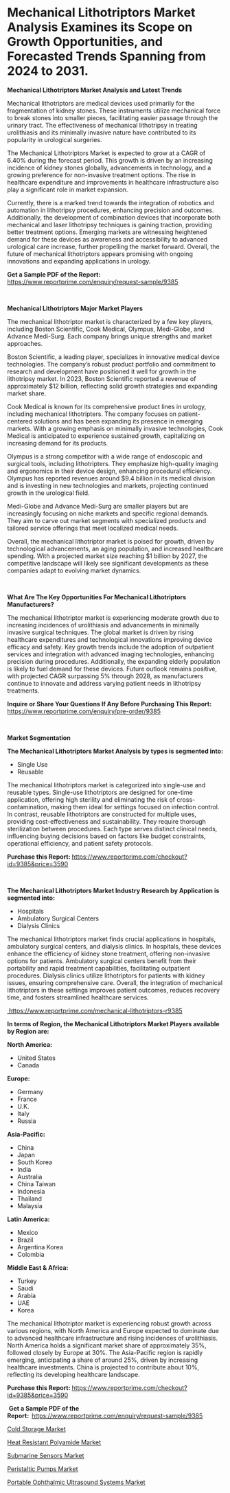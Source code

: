 <p><h1>Mechanical Lithotriptors Market Analysis Examines its Scope on Growth Opportunities, and Forecasted Trends Spanning from 2024 to 2031.</h1></p><p><strong>Mechanical Lithotriptors Market Analysis and Latest Trends</strong></p>
<p><p>Mechanical lithotriptors are medical devices used primarily for the fragmentation of kidney stones. These instruments utilize mechanical force to break stones into smaller pieces, facilitating easier passage through the urinary tract. The effectiveness of mechanical lithotripsy in treating urolithiasis and its minimally invasive nature have contributed to its popularity in urological surgeries.</p><p>The Mechanical Lithotriptors Market is expected to grow at a CAGR of 6.40% during the forecast period. This growth is driven by an increasing incidence of kidney stones globally, advancements in technology, and a growing preference for non-invasive treatment options. The rise in healthcare expenditure and improvements in healthcare infrastructure also play a significant role in market expansion. </p><p>Currently, there is a marked trend towards the integration of robotics and automation in lithotripsy procedures, enhancing precision and outcomes. Additionally, the development of combination devices that incorporate both mechanical and laser lithotripsy techniques is gaining traction, providing better treatment options. Emerging markets are witnessing heightened demand for these devices as awareness and accessibility to advanced urological care increase, further propelling the market forward. Overall, the future of mechanical lithotriptors appears promising with ongoing innovations and expanding applications in urology.</p></p>
<p><strong>Get a Sample PDF of the Report:&nbsp;</strong> <a href="https://www.reportprime.com/enquiry/request-sample/9385">https://www.reportprime.com/enquiry/request-sample/9385</a></p>
<p>&nbsp;</p>
<p><strong>Mechanical Lithotriptors Major Market Players</strong></p>
<p><p>The mechanical lithotriptor market is characterized by a few key players, including Boston Scientific, Cook Medical, Olympus, Medi-Globe, and Advance Medi-Surg. Each company brings unique strengths and market approaches.</p><p>Boston Scientific, a leading player, specializes in innovative medical device technologies. The company’s robust product portfolio and commitment to research and development have positioned it well for growth in the lithotripsy market. In 2023, Boston Scientific reported a revenue of approximately $12 billion, reflecting solid growth strategies and expanding market share.</p><p>Cook Medical is known for its comprehensive product lines in urology, including mechanical lithotripters. The company focuses on patient-centered solutions and has been expanding its presence in emerging markets. With a growing emphasis on minimally invasive technologies, Cook Medical is anticipated to experience sustained growth, capitalizing on increasing demand for its products.</p><p>Olympus is a strong competitor with a wide range of endoscopic and surgical tools, including lithotripters. They emphasize high-quality imaging and ergonomics in their device design, enhancing procedural efficiency. Olympus has reported revenues around $9.4 billion in its medical division and is investing in new technologies and markets, projecting continued growth in the urological field.</p><p>Medi-Globe and Advance Medi-Surg are smaller players but are increasingly focusing on niche markets and specific regional demands. They aim to carve out market segments with specialized products and tailored service offerings that meet localized medical needs.</p><p>Overall, the mechanical lithotriptor market is poised for growth, driven by technological advancements, an aging population, and increased healthcare spending. With a projected market size reaching $1 billion by 2027, the competitive landscape will likely see significant developments as these companies adapt to evolving market dynamics.</p></p>
<p>&nbsp;</p>
<p><strong>What Are The Key Opportunities For Mechanical Lithotriptors Manufacturers?</strong></p>
<p><p>The mechanical lithotriptor market is experiencing moderate growth due to increasing incidences of urolithiasis and advancements in minimally invasive surgical techniques. The global market is driven by rising healthcare expenditures and technological innovations improving device efficacy and safety. Key growth trends include the adoption of outpatient services and integration with advanced imaging technologies, enhancing precision during procedures. Additionally, the expanding elderly population is likely to fuel demand for these devices. Future outlook remains positive, with projected CAGR surpassing 5% through 2028, as manufacturers continue to innovate and address varying patient needs in lithotripsy treatments.</p></p>
<p><strong>Inquire or Share Your Questions If Any Before Purchasing This Report:</strong> <a href="https://www.reportprime.com/enquiry/pre-order/9385">https://www.reportprime.com/enquiry/pre-order/9385</a></p>
<p>&nbsp;</p>
<p><strong>Market Segmentation</strong></p>
<p><strong>The Mechanical Lithotriptors Market Analysis by types is segmented into:</strong></p>
<p><ul><li>Single Use</li><li>Reusable</li></ul></p>
<p><p>The mechanical lithotriptors market is categorized into single-use and reusable types. Single-use lithotriptors are designed for one-time application, offering high sterility and eliminating the risk of cross-contamination, making them ideal for settings focused on infection control. In contrast, reusable lithotriptors are constructed for multiple uses, providing cost-effectiveness and sustainability. They require thorough sterilization between procedures. Each type serves distinct clinical needs, influencing buying decisions based on factors like budget constraints, operational efficiency, and patient safety protocols.</p></p>
<p><strong>Purchase this Report:&nbsp;</strong><a href="https://www.reportprime.com/checkout?id=9385&price=3590">https://www.reportprime.com/checkout?id=9385&price=3590</a></p>
<p>&nbsp;</p>
<p><strong>The Mechanical Lithotriptors Market Industry Research by Application is segmented into:</strong></p>
<p><ul><li>Hospitals</li><li>Ambulatory Surgical Centers</li><li>Dialysis Clinics</li></ul></p>
<p><p>The mechanical lithotriptors market finds crucial applications in hospitals, ambulatory surgical centers, and dialysis clinics. In hospitals, these devices enhance the efficiency of kidney stone treatment, offering non-invasive options for patients. Ambulatory surgical centers benefit from their portability and rapid treatment capabilities, facilitating outpatient procedures. Dialysis clinics utilize lithotriptors for patients with kidney issues, ensuring comprehensive care. Overall, the integration of mechanical lithotriptors in these settings improves patient outcomes, reduces recovery time, and fosters streamlined healthcare services.</p></p>
<p><a href="https://www.reportprime.com/mechanical-lithotriptors-r9385">&nbsp;https://www.reportprime.com/mechanical-lithotriptors-r9385</a></p>
<p><strong>In terms of Region, the Mechanical Lithotriptors Market Players available by Region are:</strong></p>
<p>
    <p> <strong> North America: </strong>
        <ul>
            <li>United States</li>
            <li>Canada</li>
        </ul>
        </p> 
    <p> <strong> Europe: </strong>
        <ul>
            <li>Germany</li>
            <li>France</li>
            <li>U.K.</li>
            <li>Italy</li>
            <li>Russia</li>
        </ul>
        </p> 
    <p> <strong> Asia-Pacific: </strong>
        <ul>
            <li>China</li>
            <li>Japan</li>
            <li>South Korea</li>
            <li>India</li>
            <li>Australia</li>
            <li>China Taiwan</li>
            <li>Indonesia</li>
            <li>Thailand</li>
            <li>Malaysia</li>
        </ul>
        </p> 
    <p> <strong> Latin America: </strong>
        <ul>
            <li>Mexico</li>
            <li>Brazil</li>
            <li>Argentina Korea</li>
            <li>Colombia</li>
        </ul>
        </p> 
    <p> <strong> Middle East & Africa: </strong>
        <ul>
            <li>Turkey</li>
            <li>Saudi</li>
            <li>Arabia</li>
            <li>UAE</li>
            <li>Korea</li>
        </ul>
    </p>
    </p>
<p><p>The mechanical lithotriptor market is experiencing robust growth across various regions, with North America and Europe expected to dominate due to advanced healthcare infrastructure and rising incidences of urolithiasis. North America holds a significant market share of approximately 35%, followed closely by Europe at 30%. The Asia-Pacific region is rapidly emerging, anticipating a share of around 25%, driven by increasing healthcare investments. China is projected to contribute about 10%, reflecting its developing healthcare landscape.</p></p>
<p><strong>Purchase this Report: </strong><a href="https://www.reportprime.com/checkout?id=9385&price=3590">https://www.reportprime.com/checkout?id=9385&price=3590</a></p>
<p>&nbsp;<strong>Get a Sample PDF of the Report:&nbsp;&nbsp;</strong><a href="https://www.reportprime.com/enquiry/request-sample/9385">https://www.reportprime.com/enquiry/request-sample/9385</a></p>
<p><strong></strong></p>
<p><p><a href="https://www.linkedin.com/pulse/cold-storage-industry-sector-new-technologies-market-impact-ozwdf?trackingId=sKAHRPm6TF6cyDa9Qh1FfQ%3D%3D">Cold Storage Market</a></p><p><a href="https://issuu.com/reportprime-2/docs/heat-resistant-polyamide-market-siz_e55b4871c2f6a7">Heat Resistant Polyamide Market</a></p><p><a href="https://medium.com/@zandould67856/the-global-submarine-sensors-market-identifies-drivers-restraints-opportunities-and-trends-56faaa927e3b">Submarine Sensors Market</a></p><p><a href="https://medium.com/@zandould67856/the-comprehensive-peristaltic-pumps-market-research-report-is-essential-for-understanding-current-4f2696f168c7">Peristaltic Pumps Market</a></p><p><a href="https://github.com/julyju69/Market-Research-Report-List-5/blob/main/portable-ophthalmic-ultrasound-systems-market.md">Portable Ophthalmic Ultrasound Systems Market</a></p></p>